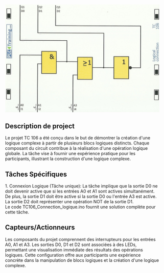<p align="center">
<img width="700" height="" src="https://github.com/DexterTaha/Controllino-PLC-Sample/blob/main/Training%20Card%20Picture/106.jpg">
</p>
<h2>Description de project</h2>
<p>
  Le projet TC 106 a été conçu dans le but de démontrer la création d'une logique complexe à partir de plusieurs blocs logiques distincts. Chaque composant du circuit contribue à la réalisation d'une opération logique globale. La tâche vise à fournir une expérience pratique pour les participants, illustrant la construction d'une logique complexe.
</p>
<h2>Tâches Spécifiques</h2>
<p>
  1. Connexion Logique (Tâche unique): La tâche implique que la sortie D0 ne doit devenir active que si les entrées A0 et A1 sont actives simultanément. De plus, la sortie D1 doit être active si la sortie D0 ou l'entrée A3 est active. La sortie D2 doit représenter une opération NOT de la sortie D1.<br>
  Le code TC106_Connection_logique.ino fournit une solution complète pour cette tâche.<br>
</p>
<h2>Capteurs/Actionneurs</h2>
<p>
  Les composants du projet comprennent des interrupteurs pour les entrées A0, A1 et A3. Les sorties D0, D1 et D2 sont associées à des LEDs, permettant une visualisation immédiate des résultats des opérations logiques. Cette configuration offre aux participants une expérience concrète dans la manipulation de blocs logiques et la création d'une logique complexe.
</p>
